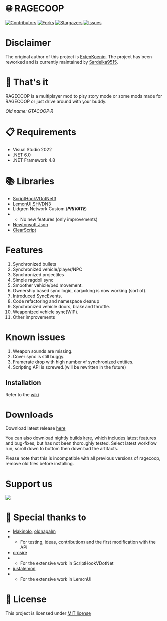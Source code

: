 

# 🌐 RAGECOOP
[![Contributors][contributors-shield]][contributors-url]
[![Forks][forks-shield]][forks-url]
[![Stargazers][stars-shield]][stars-url]
[![Issues][issues-shield]][issues-url]


# Disclaimer
The original author of this project is [EntenKoeniq](https://github.com/EntenKoeniq).
The project has been reworked and is currently maintained by [Sardelka9515](https://github.com/Sardelka9515).

# 🧠 That's it
RAGECOOP is a multiplayer mod to play story mode or some mods made for RAGECOOP or just drive around with your buddy.

_Old name: GTACOOP:R_

# 📋 Requirements
- Visual Studio 2022
- .NET 6.0
- .NET Framework 4.8

# 📚 Libraries
- [ScriptHookVDotNet3](https://github.com/crosire/scripthookvdotnet/releases/tag/v3.4.0)
- [LemonUI.SHVDN3](https://github.com/justalemon/LemonUI/releases/tag/v1.6)
- Lidgren Network Custom (***PRIVATE***)
- - No new features (only improvements)
- [Newtonsoft.Json](https://www.nuget.org/packages/Newtonsoft.Json/13.0.1)
- [ClearScript](https://github.com/microsoft/ClearScript)

# Features

1. Synchronized bullets
2. Synchronized vehicle/player/NPC
3. Synchronized projectiles
4. Simple ragdoll sync
5. Smoother vehicle/ped movement.
6. Ownership based sync logic, carjacking is now working (sort of).
7. Introduced SyncEvents.
8. Code refactoring and namespace cleanup
9. Synchronized vehicle doors, brake and throttle.
10. Weaponized vehicle sync(WIP).
11. Other improvements

# Known issues

1. Weapon sounds are missing.
2. Cover sync is still buggy.
3. Framerate drop with high number of synchronized entities.
5. Scripting API is screwed.(will be rewritten in the future)


## Installation
Refer to the [wiki](https://github.com/RAGECOOP/RAGECOOP-V/wiki)

# Downloads

Download latest release [here](https://github.com/RAGECOOP/RAGECOOP-V/releases/latest)

You can also download nightly builds [here](https://github.com/RAGECOOP/RAGECOOP-V/actions), which includes latest features and bug-fixes, but has not been thoroughly tested.
Select latest workflow run, scroll down to bottom then download the artifacts.

Please note that this is incompatible with all previous versions of ragecoop, remove old files before installing.


# Support us

<a href="https://patreon.com/Sardelka"><img src="https://img.shields.io/endpoint.svg?url=https%3A%2F%2Fshieldsio-patreon.vercel.app%2Fapi%3Fusername%3DSardelka%26type%3Dpatrons&style=for-the-badge" /></a>

# 🦆 Special thanks to
- [Makinolo](https://github.com/Makinolo), [oldnapalm](https://github.com/oldnapalm)
- - For testing, ideas, contributions and the first modification with the API
- [crosire](https://github.com/crosire)
- - For the extensive work in ScriptHookVDotNet
- [justalemon](https://github.com/justalemon)
- - For the extensive work in LemonUI

# 📝 License
This project is licensed under [MIT license](https://github.com/RAGECOOP/RAGECOOP-V/blob/main/LICENSE)

[contributors-shield]: https://img.shields.io/github/contributors/RAGECOOP/RAGECOOP-V.svg?style=for-the-badge
[contributors-url]: https://github.com/RAGECOOP/RAGECOOP-V/graphs/contributors
[forks-shield]: https://img.shields.io/github/forks/RAGECOOP/RAGECOOP-V.svg?style=for-the-badge
[forks-url]: https://github.com/RAGECOOP/RAGECOOP-V/network/members
[stars-shield]: https://img.shields.io/github/stars/RAGECOOP/RAGECOOP-V.svg?style=for-the-badge
[stars-url]: https://github.com/RAGECOOP/RAGECOOP-V/stargazers
[issues-shield]: https://img.shields.io/github/issues/RAGECOOP/RAGECOOP-V.svg?style=for-the-badge
[issues-url]: https://github.com/RAGECOOP/RAGECOOP-V/issues

